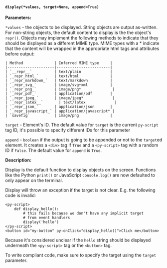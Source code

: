#### `display(*values, target=None, append=True)`

**Parameters:**

`*values` - the objects to be displayed. String objects are output as-written. For non-string objects, the default content to display is the the object's `repr()`. Objects may implement the following methods to indicate that they should be displayed as a different MIME type. MIME types with a * indicate that the content will be wrapped in the appropriate html tags and attributes before output:

    | Method              | Inferred MIME type     |
    |---------------------|------------------------|
    | `__repr__`          | text/plain             |
    | `_repr_html_`       | text/html              |
    | `_repr_markdown_`   | text/markdown          |
    | `_repr_svg_`        | image/svg+xml          |
    | `_repr_png_`        | image/png*              |
    | `_repr_pdf_`        | application/pdf        |
    | `_repr_jpeg_`       | image/jpeg*             |
    | `_repr_latex__`       | text/latex             |
    | `_repr_json_`       | application/json       |
    | `_repr_javascript_` | application/javascript* |
    | `savefig`           | image/png              |

`target` - Element's ID. The default value for `target` is the current `py-script` tag ID, it's possible to specify different IDs for this parameter

`append` - `boolean` if the output is going to be appended or not to the `target`ed element. It creates a `<div>` tag if `True` and a `<py-script>` tag with a random ID if `False`. The default value for `append` is `True`.

**Description:**

Display is the default function to display objects on the screen. Functions like the Python `print()` or JavaScript `console.log()` are now defaulted to only appear on the terminal.

Display will throw an exception if the target is not clear. E.g. the following code is invalid:

```
<py-script>
    def display_hello():
        # this fails because we don't have any implicit target
        # from event handlers
        display('hello')
</py-script>
<button id="my-button" py-onClick="display_hello()">Click me</button>
```

Because it's considered unclear if the `hello` string should be displayed underneath the `<py-script>` tag or the `<button>` tag.

To write compliant code, make sure to specify the target using the `target` parameter.

